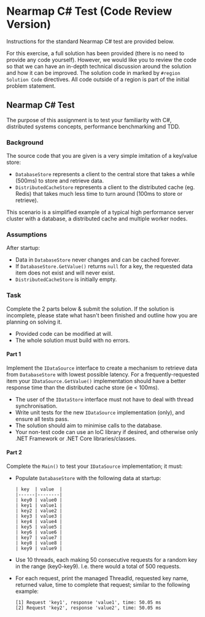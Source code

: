 # Nearmap C# Test (Code Review Version)

Instructions for the standard Nearmap C# test are provided below.

For this exercise, a full solution has been provided (there is no need to provide any code yourself). However, we would
like you to review the code so that we can have an in-depth technical discussion around the solution and how it can be
improved. The solution code in marked by `#region Solution Code` directives. All code outside of a region is part of the
initial problem statement.

## Nearmap C# Test

The purpose of this assignment is to test your familiarity with C#,
distributed systems concepts, performance benchmarking and TDD.

### Background

The source code that you are given is a very simple imitation of a key/value store:

* `DatabaseStore` represents a client to the central store that takes a while (500ms) to store and retrieve data.
* `DistributedCacheStore` represents a client to the distributed cache (eg. Redis) that takes much less time to turn
  around (100ms to store or retrieve).

This scenario is a simplified example of a typical high performance server cluster with a database, a distributed cache
and multiple worker nodes.

### Assumptions

After startup:

* Data in `DatabaseStore` never changes and can be cached forever.
* If `DatabaseStore.GetValue()` returns `null` for a key, the requested data item does not exist and will never exist.
* `DistributedCacheStore` is initially empty.

### Task

Complete the 2 parts below & submit the solution.
If the solution is incomplete, please state what hasn't been finished and outline how you are planning on solving it.

* Provided code can be modified at will.
* The whole solution must build with no errors.

#### Part 1

Implement the `IDataSource` interface to create a mechanism to retrieve data from `DatabaseStore` with lowest possible
latency. For a frequently-requested item your `IDataSource.GetValue()` implementation should have a better response time
than the distributed cache store (ie < 100ms).

* The user of the `IDataStore` interface must not have to deal with thread synchronisation.
* Write unit tests for the new `IDataSource` implementation (only), and ensure all tests pass.
* The solution should aim to minimise calls to the database.
* Your non-test code can use an IoC library if desired, and otherwise only .NET Framework or .NET Core
  libraries/classes.

#### Part 2

Complete the `Main()` to test your `IDataSource` implementation; it must:

* Populate `DatabaseStore` with the following data at startup:

      | key  | value  |
      |------|--------|
      | key0 | value0 |
      | key1 | value1 |
      | key2 | value2 |
      | key3 | value3 |
      | key4 | value4 |
      | key5 | value5 |
      | key6 | value6 |
      | key7 | value7 |
      | key8 | value8 |
      | key9 | value9 |

* Use 10 threads, each making 50 consecutive requests for a random key in the range (key0-key9). I.e. there would a
  total of 500 requests.
* For each request, print the managed ThreadId, requested key name, returned value, time to complete that request;
  similar to the following example:

      [1] Request 'key1', response 'value1', time: 50.05 ms
      [2] Request 'key2', response 'value2', time: 50.05 ms

